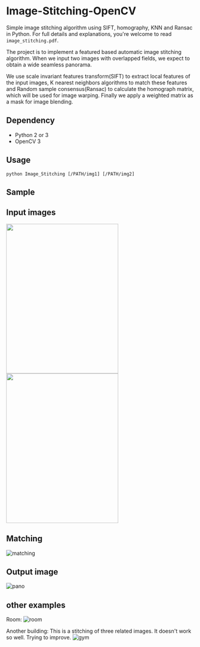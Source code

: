 # Image-Stitching-OpenCV
Simple image stitching algorithm using SIFT, homography, KNN and Ransac in Python.
For full details and explanations, you're welcome to read `image_stitching.pdf`. 	

The project is to implement a featured based automatic image stitching algorithm. When we input two images with overlapped fields, we expect to obtain a wide seamless panorama.

We use scale invariant features transform(SIFT) to extract local features of the input images, K nearest neighbors algorithms to match these features and Random sample consensus(Ransac) to calculate the homograph matrix, which will be used for image warping. Finally we apply a weighted matrix as a mask for image blending.

## Dependency
- Python 2 or 3 
- OpenCV 3

## Usage
`python Image_Stitching [/PATH/img1] [/PATH/img2]`

## Sample 

## Input images
<img src="https://github.com/linrl3/Image-Stitching-OpenCV/blob/master/images/q11.jpg" width=300 height=400 >   <img src="https://github.com/linrl3/Image-Stitching-OpenCV/blob/master/images/q22.jpg" width=300 height=400 >

## Matching
![matching](https://github.com/linrl3/Image-Stitching-OpenCV/blob/master/images/matching.jpg)

## Output image
![pano](https://github.com/linrl3/Image-Stitching-OpenCV/blob/master/images/panorama.jpg)

## other examples

Room:
![room](https://github.com/linrl3/Image-Stitching-OpenCV/blob/master/images/room.jpg)

Another building: This is a stitching of three related images. It doesn't work so well. Trying to improve.
![gym](https://github.com/linrl3/Image-Stitching-OpenCV/blob/master/images/gym.jpg)
